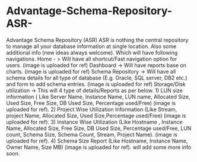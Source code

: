 # Advantage-Schema-Repository-ASR-
Advantage Schema Repository (ASR)  ASR is nothing the central repository to manage all your database information at single location. Also some additional info (new ideas always welcome).   Which will have following navigations.  Home - > Will have all shortcut/Fast navigation option for users. (image is uploaded for ref)  Dashboard -> Will have reports base on charts. (image is uploaded for ref)  Schema Repository -> Will have all schema details for all type of database (E.g. Oracle, SQL server, DB2  etc.) and form to add schema entries. (image is uploaded for ref)  Storage/Disk utilization -> This will 4 type of details/Reports as per below.  1)  LUN size information ( Like Server Name, Instance Name, LUN name, Allocated Size, Used Size, Free Size, DB Used Size, Percentage used/Free) (image is uploaded for ref).  2) Project Wise Utilization Information (Like Stream, project Name, Allocated Size, Used Size,Percentage used/Free) (image is uploaded for ref).  3) Instance Wise Utilization (Like Hostname , Instance Name,  Allocated Size, Free Size, DB Used Size, Percentage used/Free, LUN count,  Schema Size, Schema Count, Stream, Project Name). (image is uploaded for ref).  4) Schema Size Report (Like Hostname, Instance Name, Owner Name, Size MB) (image is uploaded for ref).  will add some more info soon.
